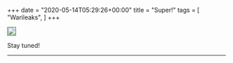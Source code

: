 +++
date = "2020-05-14T05:29:26+00:00"
title = "Super!"
tags = [
    "Warileaks",
]
+++

<div class="container" style="width:auto">
  <a target="blank" href="https://image.ibb.co/maOurJ/m143_1.jpg">
    <img src="https://image.ibb.co/maOurJ/m143_1.jpg" style="padding:1px;border:thin solid green;max-width:100%">
  </a>
</div>
<!--more-->


Stay tuned!


<hr>
